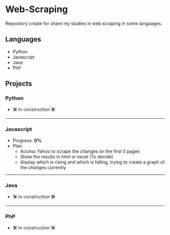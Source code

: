 # Web-Scraping

Repository create for share my studies in web scraping in some languages.

## Languages
- Python
- Javascript
- Java
- PhP

## Projects

### Python
- 🛠 In construction 🛠

---

### Javascript
- Progress: <b>0%</b>
- Plan
    - Access Yahoo to scrape the changes on the first 5 pages
    - Show the results in html or excel (To decide)
    - display which is rising and which is falling, trying to create a graph of the changes currently

--- 

### Java
- 🛠 In construction 🛠

---

### PhP
- 🛠 In construction 🛠
